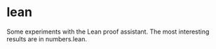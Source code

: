 # lean
Some experiments with the Lean proof assistant. The most interesting results are in numbers.lean.
